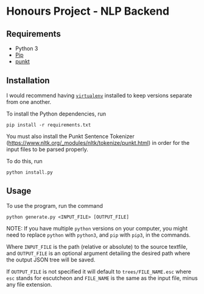# Honours Project - NLP Backend

## Requirements

* Python 3
* [Pip](https://pip.pypa.io/en/stable/)
* [punkt](https://www.nltk.org/_modules/nltk/tokenize/punkt.html)

## Installation

I would recommend having [`virtualenv`](https://virtualenv.pypa.io/en/stable/) installed to keep versions separate from one another.

To install the Python dependencies, run

    pip install -r requirements.txt

You must also install the Punkt Sentence Tokenizer (https://www.nltk.org/_modules/nltk/tokenize/punkt.html) in order for the input files to be parsed properly.

To do this, run

    python install.py

## Usage

To use the program, run the command

	python generate.py <INPUT_FILE> [OUTPUT_FILE]

NOTE: If you have multiple `python` versions on your computer, you might need to replace `python` with `python3`, and `pip` with `pip3`, in the commands.

Where `INPUT_FILE` is the path (relative or absolute) to the source textfile, and `OUTPUT_FILE` is an optional argument detailing the desired path where the output JSON tree will be saved. 

If `OUTPUT_FILE` is not specified it will default to `trees/FILE_NAME.esc` where `esc` stands for escutcheon and `FILE_NAME` is the same as the input file, minus any file extension.
